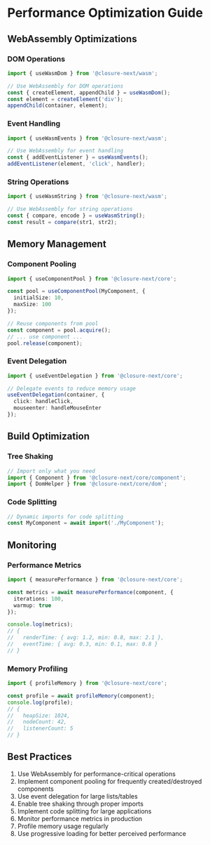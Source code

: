 # Performance Optimization Guide

## WebAssembly Optimizations

### DOM Operations

```typescript
import { useWasmDom } from '@closure-next/wasm';

// Use WebAssembly for DOM operations
const { createElement, appendChild } = useWasmDom();
const element = createElement('div');
appendChild(container, element);
```

### Event Handling

```typescript
import { useWasmEvents } from '@closure-next/wasm';

// Use WebAssembly for event handling
const { addEventListener } = useWasmEvents();
addEventListener(element, 'click', handler);
```

### String Operations

```typescript
import { useWasmString } from '@closure-next/wasm';

// Use WebAssembly for string operations
const { compare, encode } = useWasmString();
const result = compare(str1, str2);
```

## Memory Management

### Component Pooling

```typescript
import { useComponentPool } from '@closure-next/core';

const pool = useComponentPool(MyComponent, {
  initialSize: 10,
  maxSize: 100
});

// Reuse components from pool
const component = pool.acquire();
// ... use component ...
pool.release(component);
```

### Event Delegation

```typescript
import { useEventDelegation } from '@closure-next/core';

// Delegate events to reduce memory usage
useEventDelegation(container, {
  click: handleClick,
  mouseenter: handleMouseEnter
});
```

## Build Optimization

### Tree Shaking

```typescript
// Import only what you need
import { Component } from '@closure-next/core/component';
import { DomHelper } from '@closure-next/core/dom';
```

### Code Splitting

```typescript
// Dynamic imports for code splitting
const MyComponent = await import('./MyComponent');
```

## Monitoring

### Performance Metrics

```typescript
import { measurePerformance } from '@closure-next/core';

const metrics = await measurePerformance(component, {
  iterations: 100,
  warmup: true
});

console.log(metrics);
// {
//   renderTime: { avg: 1.2, min: 0.8, max: 2.1 },
//   eventTime: { avg: 0.3, min: 0.1, max: 0.8 }
// }
```

### Memory Profiling

```typescript
import { profileMemory } from '@closure-next/core';

const profile = await profileMemory(component);
console.log(profile);
// {
//   heapSize: 1024,
//   nodeCount: 42,
//   listenerCount: 5
// }
```

## Best Practices

1. Use WebAssembly for performance-critical operations
2. Implement component pooling for frequently created/destroyed components
3. Use event delegation for large lists/tables
4. Enable tree shaking through proper imports
5. Implement code splitting for large applications
6. Monitor performance metrics in production
7. Profile memory usage regularly
8. Use progressive loading for better perceived performance
